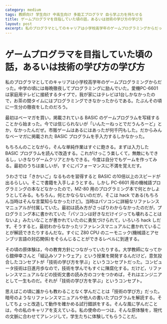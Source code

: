 ```yaml
---
category: medium
tags: 教師向け 学生向け 中高生向け 多能工プログラマ 自ら学ぶ力を持たせる
title: ゲームプログラマを目指していた頃の話，あるいは技術の学び方の学び方
layout: post
excerpt: 私のプログラマとしてのキャリアは小学校高学年のゲームプログラミングからだった。
---
```

# ゲームプログラマを目指していた頃の話，あるいは技術の学び方の学び方

私のプログラマとしてのキャリアは小学校高学年のゲームプログラミングからだった。中学の頃には毎晩徹夜してプログラミングに励んでいた。愛機PC-6601は家庭用テレビに接続するタイプで，我が家にはテレビは1台しかなかったので，お茶の間タイムにはプログラミングできなかったからである。たぶんその頃に一生分の徹夜をしたのだろう。

最初はベーマガを買い，掲載されている BASIC のゲームプログラムを写経することから始まった。今では信じられないが「いんたーねっとでだうんろーど」とか，なかったんだぜ。市販ゲームはあるにはあったが何千円もした。だからみんなベーマガに掲載された BASIC プログラムを手入力するしかなかった。

もちろんのことながら，そんな単純作業はすぐに飽きる。まずは入力した BASIC プログラムを読んで改造する。これがけっこう楽しくて，無敵にもできるし，いきなりゲームクリアとかもできる。今度は自分でもゲームを作ってみる。最初のうちは楽しいが，すぐにパフォーマンスに不満を覚えだす。

うわさでは「きかいご」なるものを習得すると BASIC の10倍以上のスピードが出るらしい。そこで書籍を入手しようとする。しかし PC-6601 用の機械語プログラミングの本などなかったので，MZ-80 用のプログラミング本で何とかしようとしてみる。もちろん，何とかならないのだが，そこは hack である(もちろん当時はそんな言葉知らなかったけど)。当時はパソコンに詳細なリファレンスマニュアルが付属していた。最初は読み方がさっぱりわからなかったのだが，プログラミング本に書かれていた「パソコンは好きなだけイジっても壊れることはないよ」みたいなことが書かれていたのに勇気づけられて，いろいろ hack しだす。そうすると，最初わからなかったリファレンスマニュアルに書かれていることが解読できたりするんだな。すぐに Z80 CPU のニーモニック(機械語とアセンブリ言語の対応関係)をそらんじることができるレベルに到達する。

その頃の原体験は，今の教育方針につながっていたりする。大学教師になってから舘伸幸さんと「組込みソフトウェア」という授業を開発するんだけど，意気投合したコンセプトが「技術の学び方を学ぶ」というコンセプトだった。コンピュータ技術は日進月歩なので，技術を学んでもすぐに陳腐化する。だけど，リファレンスマニュアルなどの技術文書の読み方のコツをつかめば，それはエンジニアとして一生ものだ。それが「技術の学び方を学ぶ」というコンセプト。

思えばこの頃に誰からも教わることなく学んだことは「技術の学び方」だった。暗号のようなリファレンスマニュアルや他人の書いたプログラムを解読する。そしてちょっと改造して動作を確かめる試行錯誤をする。そんな風に学んだことは，今の私のキャリアを支えている。私の使命の一つは，そんな原体験を，現代の文脈に合わせてアレンジして，学生たちに体験してもらうことだ。
